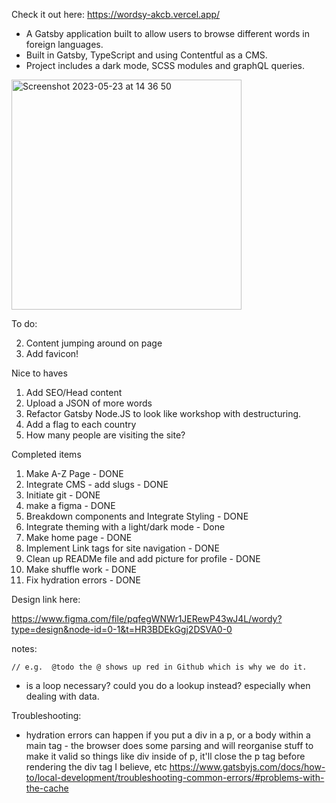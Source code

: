 Check it out here: https://wordsy-akcb.vercel.app/

- A Gatsby application built to allow users to browse different words in foreign languages.
- Built in Gatsby, TypeScript and using Contentful as a CMS.
- Project includes a dark mode, SCSS modules and graphQL queries.

<img width="368" alt="Screenshot 2023-05-23 at 14 36 50" src="https://github.com/singapaul/wordsy/assets/89204135/0d4716f1-00f3-469b-a023-7fd0f5756f48">

To do:

2. Content jumping around on page
3. Add favicon!

Nice to haves

1. Add SEO/Head content
2. Upload a JSON of more words
3. Refactor Gatsby Node.JS to look like workshop with destructuring.
4. Add a flag to each country
5. How many people are visiting the site?

Completed items

1. Make A-Z Page - DONE
2. Integrate CMS - add slugs - DONE
3. Initiate git - DONE
4. make a figma - DONE
5. Breakdown components and Integrate Styling - DONE
6. Integrate theming with a light/dark mode - Done
7. Make home page - DONE
8. Implement Link tags for site navigation - DONE
9. Clean up READMe file and add picture for profile - DONE
10. Make shuffle work - DONE
11. Fix hydration errors - DONE

Design link here:

https://www.figma.com/file/pqfegWNWr1JERewP43wJ4L/wordy?type=design&node-id=0-1&t=HR3BDEkGgj2DSVA0-0

notes:

    // e.g.  @todo the @ shows up red in Github which is why we do it.

- is a loop necessary? could you do a lookup instead? especially when dealing with data.

Troubleshooting:

- hydration errors can happen if you put a div in a p, or a body within a main tag - the browser does some parsing and will reorganise stuff to make it valid so things like div inside of p, it'll close the p tag before rendering the div tag I believe, etc
  https://www.gatsbyjs.com/docs/how-to/local-development/troubleshooting-common-errors/#problems-with-the-cache
